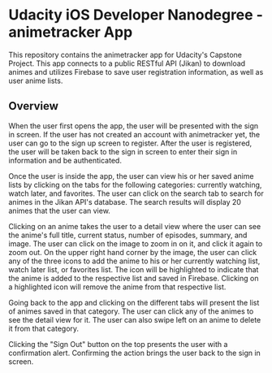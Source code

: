 # Udacity iOS Developer Nanodegree - animetracker App
This repository contains the animetracker app for Udacity's Capstone Project. This app connects to a public RESTful API (Jikan) to 
download animes and utilizes Firebase to save user registration information, as well as user anime lists.

## Overview
When the user first opens the app, the user will be presented with the sign in screen. If the user has not created an account with 
animetracker yet, the user can go to the sign up screen to register. After the user is registered, the user will be taken back to the 
sign in screen to enter their sign in information and be authenticated.



Once the user is inside the app, the user can view his or her saved anime lists by clicking on the tabs for the following categories: 
currently watching, watch later, and favorites. The user can click on the search tab to search for animes in the Jikan API's database.
The search results will display 20 animes that the user can view.



Clicking on an anime takes the user to a detail view where the user can see the anime's full title, current status, number of episodes, 
summary, and image. The user can click on the image to zoom in on it, and click it again to zoom out. On the upper right hand corner by
the image, the user can click any of the three icons to add the anime to his or her currently watching list, watch later list, or 
favorites list. The icon will be highlighted to indicate that the anime is added to the respective list and saved in Firebase. Clicking on
a highlighted icon will remove the anime from that respective list.



Going back to the app and clicking on the different tabs will present the list of animes saved in that category. The user can click any of
the animes to see the detail view for it. The user can also swipe left on an anime to delete it from that category.



Clicking the "Sign Out" button on the top presents the user with a confirmation alert. Confirming the action brings the user back to the 
sign in screen.

